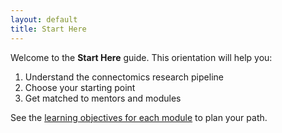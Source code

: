 ```yaml
---
layout: default
title: Start Here
---
```


Welcome to the **Start Here** guide. This orientation will help you:

1. Understand the connectomics research pipeline
2. Choose your starting point
3. Get matched to mentors and modules

See the [learning objectives for each module](education/module-objectives.md) to plan your path.
